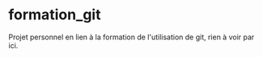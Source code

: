 # formation_git
Projet personnel en lien à la formation de l'utilisation de git, rien à voir par ici.
